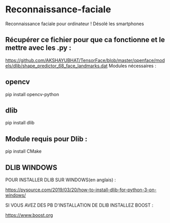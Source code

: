 # Reconnaissance-faciale
Reconnaissance faciale pour ordinateur ! Désolé les smartphones
## Récupérer ce fichier pour que ca fonctionne et le mettre avec les .py :
https://github.com/AKSHAYUBHAT/TensorFace/blob/master/openface/models/dlib/shape_predictor_68_face_landmarks.dat
Modules nécessaires :
## opencv
pip install opencv-python
## dlib
pip install dlib
## Module requis pour Dlib :
pip install CMake
## DLIB WINDOWS
POUR INSTALLER DLIB SUR WINDOWS(en anglais) :

https://pysource.com/2019/03/20/how-to-install-dlib-for-python-3-on-windows/

SI VOUS AVEZ DES PB D'INSTALLATION DE DLIB INSTALLEZ BOOST :

https://www.boost.org
